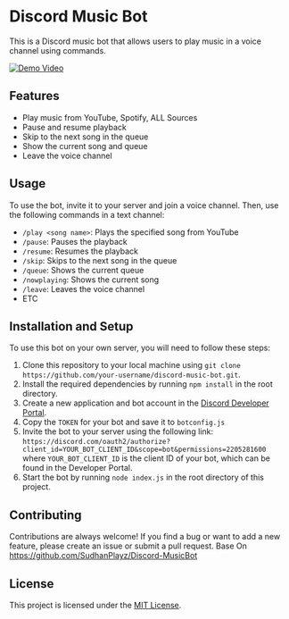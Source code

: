 # Discord Music Bot

This is a Discord music bot that allows users to play music in a voice channel using commands.

[![Demo Video](https://img.youtube.com/vi/61kLtBoTOjc/0.jpg)](https://www.youtube.com/watch?v=61kLtBoTOjc)

## Features

- Play music from YouTube, Spotify, ALL Sources 
- Pause and resume playback
- Skip to the next song in the queue
- Show the current song and queue
- Leave the voice channel

## Usage

To use the bot, invite it to your server and join a voice channel. Then, use the following commands in a text channel:

- `/play <song name>`: Plays the specified song from YouTube
- `/pause`: Pauses the playback
- `/resume`: Resumes the playback
- `/skip`: Skips to the next song in the queue
- `/queue`: Shows the current queue
- `/nowplaying`: Shows the current song
- `/leave`: Leaves the voice channel
- ETC

## Installation and Setup

To use this bot on your own server, you will need to follow these steps:

1. Clone this repository to your local machine using `git clone https://github.com/your-username/discord-music-bot.git`.
2. Install the required dependencies by running `npm install` in the root directory.
3. Create a new application and bot account in the [Discord Developer Portal](https://discord.com/developers/applications).
4. Copy the `TOKEN` for your bot and save it to `botconfig.js`
5. Invite the bot to your server using the following link: `https://discord.com/oauth2/authorize?client_id=YOUR_BOT_CLIENT_ID&scope=bot&permissions=2205281600` where `YOUR_BOT_CLIENT_ID` is the client ID of your bot, which can be found in the Developer Portal.
6. Start the bot by running `node index.js` in the root directory of this project.

## Contributing

Contributions are always welcome! If you find a bug or want to add a new feature, please create an issue or submit a pull request.
Base On https://github.com/SudhanPlayz/Discord-MusicBot

## License

This project is licensed under the [MIT License](https://opensource.org/licenses/MIT).
